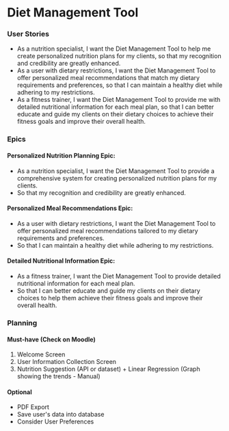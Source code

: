 # Diet Management Tool

### User Stories

* As a nutrition specialist, I want the Diet Management Tool to help me create personalized nutrition plans for my clients, so that my recognition and credibility are greatly enhanced.
* As a user with dietary restrictions, I want the Diet Management Tool to offer personalized meal recommendations that match my dietary requirements and preferences, so that I can maintain a healthy diet while adhering to my restrictions.
* As a fitness trainer, I want the Diet Management Tool to provide me with detailed nutritional information for each meal plan, so that I can better educate and guide my clients on their dietary choices to achieve their fitness goals and improve their overall health.


### Epics

#### Personalized Nutrition Planning Epic:
- As a nutrition specialist, I want the Diet Management Tool to provide a comprehensive system for creating personalized nutrition plans for my clients.
- So that my recognition and credibility are greatly enhanced.
#### Personalized Meal Recommendations Epic:
- As a user with dietary restrictions, I want the Diet Management Tool to offer personalized meal recommendations tailored to my dietary requirements and preferences.
- So that I can maintain a healthy diet while adhering to my restrictions.
#### Detailed Nutritional Information Epic:
- As a fitness trainer, I want the Diet Management Tool to provide detailed nutritional information for each meal plan.
- So that I can better educate and guide my clients on their dietary choices to help them achieve their fitness goals and improve their overall health.

### Planning

#### Must-have (Check on Moodle)
1. Welcome Screen
2. User Information Collection Screen
3. Nutrition Suggestion (API or dataset) + Linear Regression (Graph showing the trends - Manual)

#### Optional
- PDF Export
- Save user's data into database
- Consider User Preferences
